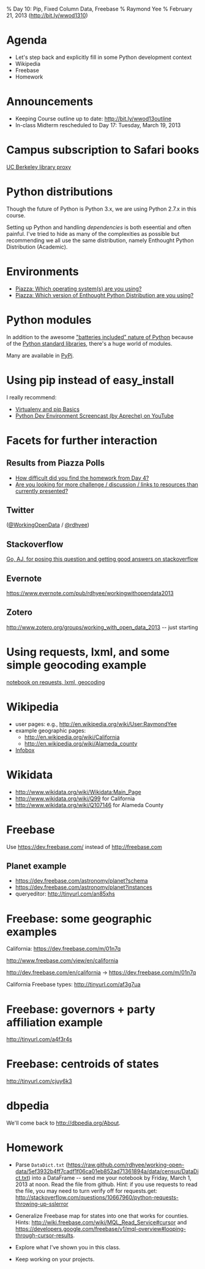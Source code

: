 % Day 10:  Pip, Fixed Column Data, Freebase
% Raymond Yee 
% February 21, 2013 (<http://bit.ly/wwod1310>)

# Agenda

* Let's step back and explicitly fill in some Python development context
* Wikipedia
* Freebase
* Homework

# Announcements

* Keeping Course outline up to date: <http://bit.ly/wwod13outline>
* In-class Midterm rescheduled to Day 17: Tuesday, March 19, 2013


# Campus subscription to Safari books

[UC Berkeley library proxy]()

# Python distributions

Though the future of Python is Python 3.x, we are using Python 2.7.x in this course.

Setting up Python and handling *dependencies* is both eseential and often painful.  I've tried to hide as many of the complexities as possible
but recommending we all use the same distribution, namely Enthought Python Distribution (Academic).

# Environments

* [Piazza:  Which operating system(s) are you using?](https://piazza.com/class#spring2013/info290t/46)
* [Piazza: Which version of Enthought Python Distribution are you using?](https://piazza.com/class#spring2013/info290t/47)

# Python modules

In addition to the awesome ["batteries included" nature of Python](http://www.python.org/about/) because of the [Python standard libraries](http://docs.python.org/2/library/), there's
a huge world of modules.

Many are available in [PyPi](https://pypi.python.org/pypi).

# Using pip instead of easy_install

I really recommend:

* [Virtualenv and pip Basics](http://jontourage.com/2011/02/09/virtualenv-pip-basics/)
* [Python Dev Environment Screencast (by Apreche) on YouTube](http://www.youtube.com/playlist?list=PLwuIflsvKurfZ4CuJocPO5uL6X1a6AHfp)

# Facets for further interaction

## Results from Piazza Polls

* [How difficult did you find the homework from Day 4?](https://piazza.com/class#spring2013/info290t/37)
* [Are you looking for more challenge / discussion / links to resources than currently presented?](https://piazza.com/class#spring2013/info290t/38)

## Twitter

([@WorkingOpenData](https://twitter.com/WorkingOpenData) / [@rdhyee](https://twitter.com/rdhyee))  

## Stackoverflow

[Go, AJ, for posing this question and getting good answers on stackoverflow](http://stackoverflow.com/questions/14974459/pandas-column-construction-with-np-where)
    
## Evernote    

<https://www.evernote.com/pub/rdhyee/workingwithopendata2013>

## Zotero

<http://www.zotero.org/groups/working_with_open_data_2013> -- just starting

# Using requests, lxml, and some simple geocoding example

[notebook on requests, lxml, geocoding](http://nbviewer.ipython.org/urls/raw.github.com/rdhyee/working-open-data/master/notebooks/Day_10_requests_lxml.ipynb)

# Wikipedia

* user pages: e.g., <http://en.wikipedia.org/wiki/User:RaymondYee>
* example geographic pages:
    * <http://en.wikipedia.org/wiki/California>
    * <http://en.wikipedia.org/wiki/Alameda_county>
* [Infobox](http://en.wikipedia.org/wiki/Help:Infobox)


# Wikidata

* <http://www.wikidata.org/wiki/Wikidata:Main_Page>
* <http://www.wikidata.org/wiki/Q99> for California
* <http://www.wikidata.org/wiki/Q107146> for Alameda County


# Freebase

Use <https://dev.freebase.com/> instead of <http://freebase.com>

## Planet example

* <https://dev.freebase.com/astronomy/planet?schema>
* <https://dev.freebase.com/astronomy/planet?instances>
* queryeditor:  <http://tinyurl.com/an85xhs>

# Freebase: some geographic examples

California: <https://dev.freebase.com/m/01n7q>

<http://www.freebase.com/view/en/california>

<http://dev.freebase.com/en/california> -> <https://dev.freebase.com/m/01n7q>

California Freebase types: <http://tinyurl.com/af3g7ua>

# Freebase: governors + party affiliation example

<http://tinyurl.com/a4f3r4s>

# Freebase:  centroids of states

<http://tinyurl.com/cjuy6k3>

# dbpedia

We'll come back to <http://dbpedia.org/About>.

# Homework

* Parse
  `DataDict.txt` (<https://raw.github.com/rdhyee/working-open-data/5ef3932b4ff7cadf1f06ca01eb852ad71361894a/data/census/DataDict.txt>)
  into a DataFrame -- send me your notebook by Friday, March 1, 2013 at noon.
  Read the file from github. Hint: if you use requests to read the file, you may
  need to turn verify off for requests.get:
  <http://stackoverflow.com/questions/10667960/python-requests-throwing-up-sslerror>
* Generalize Freebase map for states into one that works for counties.  Hints:  <http://wiki.freebase.com/wiki/MQL_Read_Service#cursor>
and <https://developers.google.com/freebase/v1/mql-overview#looping-through-cursor-results>.
* Explore what I've shown you in this class.

* Keep working on your projects.
